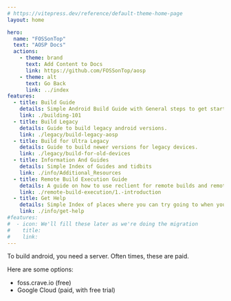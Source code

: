 ```yaml
---
# https://vitepress.dev/reference/default-theme-home-page
layout: home

hero:
  name: "FOSSonTop"
  text: "AOSP Docs"
  actions:
    - theme: brand
      text: Add Content to Docs
      link: https://github.com/FOSSonTop/aosp
    - theme: alt
      text: Go Back
      link: ../index
features:
  - title: Build Guide
    details: Simple Android Build Guide with General steps to get started.
    link: ./building-101
  - title: Build Legacy
    details: Guide to build legacy android versions.
    link: ./legacy/build-legacy-aosp
  - title: Build for Ultra Legacy
    details: Guide to build newer versions for legacy devices.
    link: ./legacy/build-for-old-devices
  - title: Information And Guides
    details: Simple Index of Guides and tidbits
    link: ./info/Additional_Resources
  - title: Remote Build Execution Guide
    details: A guide on how to use reclient for remote builds and remote caching on lower end devices
    link: ./remote-build-execution/1.-introduction
  - title: Get Help
    details: Simple Index of places where you can try going to when you need help.
    link: ./info/get-help
#features:
#  - icon: We'll fill these later as we're doing the migration
#    title: 
#    link: 
---
```


To build android, you need a server. Often times, these are paid.

Here are some options:

- foss.crave.io (free)
- Google Cloud (paid, with free trial)

